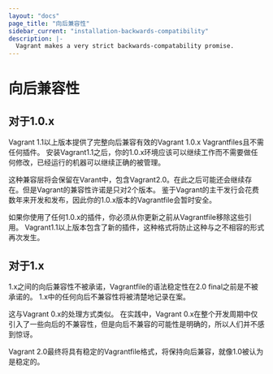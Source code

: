 ```yaml
---
layout: "docs"
page_title: "向后兼容性"
sidebar_current: "installation-backwards-compatibility"
description: |-
  Vagrant makes a very strict backwards-compatability promise.
---
```


# 向后兼容性

## 对于1.0.x

Vagrant 1.1以上版本提供了完整向后兼容有效的Vagrant 1.0.x Vagrantfiles且不需任何插件。
安装Vagrant1.1之后，你的1.0.x环境应该可以继续工作而不需要做任何修改，已经运行的机器可以继续正确的被管理。

这种兼容层将会保留在Varant中，包含Vagrant2.0。在此之后可能还会继续存在。但是Vagrant的兼容性许诺是只对2个版本。
鉴于Vagrant的主干发行会花费数年来开发和发布，因此你的1.0.x版本的Vagrantfile会暂时安全。

如果你使用了任何1.0.x的插件，你必须从你更新之前从Vagrantfile移除这些引用。
Vagrant1.1以上版本包含了新的插件，这种格式将防止这种与之不相容的形式再次发生。

## 对于1.x
1.x之间的向后兼容性不被承诺，Vagrantfile的语法稳定性在2.0 final之前是不被承诺的。 1.x中的任何向后不兼容性将被清楚地记录在案。

这与Vagrant 0.x的处理方式类似。 在实践中，Vagrant 0.x在整个开发周期中仅引入了一些向后的不兼容性，但是向后不兼容的可能性是明确的，所以人们并不感到惊讶。

Vagrant 2.0最终将具有稳定的Vagrantfile格式，将保持向后兼容，就像1.0被认为是稳定的。